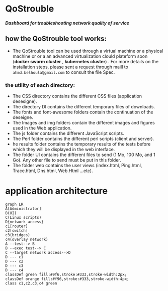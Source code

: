# QoStrouble
##### Dashboard for troubleshooting network quality of service 
## how the QoStrouble tool works:

 * The QoStrouble tool can be used through a virtual machine or a physical machine or or a an advanced virtualization clould plateform soon (**docker swarm cluster** , **kubernetes cluster**) . For more
details on the installation steps, please sent a request through maill to `ahmd.belhoula@gmail.com` to consult the file Spec.

### the utility of each directory:

* The CSS directory contains the different CSS files (application desesigne).
* The directory Dl contains the different temporary files of downloads.
* The fonts and font-awesome folders contain the continuation of the deseigne.
* The Images and img folders contain the different images and figures used in the Web application.
* The js folder contains the different JavaScript scripts.
* The Perl folder contains the different perl scripts (client and server).
* he results folder contains the temporary results of the tests before which they will be displayed in the web interface.
* The folder Ul contains the different files to send (1 Mo, 100 Mo, and 1 Go). Any other file to send must be put in this folder.
* The folder web contains the user views  (index.html, Ping.html, Trace.html, Dns.html, Web.Html ...etc).

# application architecture
```mermaid
graph LR
A[Administrator]
B(UI)
C(Linux scripts)
D{network access}
c1[router]
c2[switch]
c3(bridges)
c4(overlay network)
A --test--> B
B --exec test--> C
C --target network access-->D
D --- c1
D --- c2
D --- c3
D --- c4
classDef green fill:#9f6,stroke:#333,stroke-width:2px;
classDef orange fill:#f96,stroke:#333,stroke-width:4px;
class c1,c2,c3,c4 green
```
